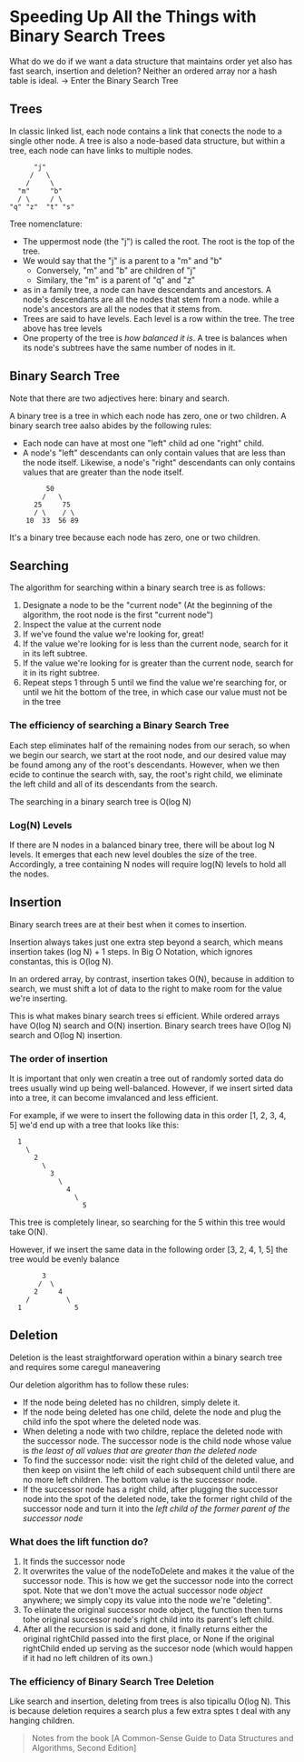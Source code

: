 # Speeding Up All the Things with Binary Search Trees

What do we do if we want a data structure that maintains order yet also has fast search, insertion and deletion?
Neither an ordered array nor a hash table is ideal.
-> Enter the Binary Search Tree

## Trees

In classic linked list, each node contains a link that conects the node to a single other node.
A tree is also a node-based data structure, but within a tree, each node can have links to multiple nodes.

```
      "j"
     /   \
    /     \
  "m"     "b"
  / \     / \
"q" "z"  "t" "s"
```

Tree nomenclature:

- The uppermost node (the "j") is called the root. The root is the top of the tree.
- We would say that the "j" is a parent to a "m" and "b"
  - Conversely, "m" and "b" are children of "j"
  - Similary, the "m" is a parent of "q" and "z"
- as in a family tree, a node can have descendants and ancestors.
  A node's descendants are all the nodes that stem from a node.
  while a node's ancestors are all the nodes that it stems from.
- Trees are said to have levels. Each level is a row within the tree.
  The tree above has tree levels
- One property of the tree is _how balanced it is_. A tree is balances when its node's subtrees have the same number of nodes in it.

## Binary Search Tree

Note that there are two adjectives here: binary and search.

A binary tree is a tree in which each node has zero, one or two children.
A binary search tree aalso abides by the following rules:

- Each node can have at most one "left" child ad one "right" child.
- A node's "left" descendants can only contain values that are less than the node itself.
  Likewise, a node's "right" descendants can only contains values that are greater than the node itself.

```
         50
        /   \
      25     75
      / \    / \
    10  33  56 89
```

It's a binary tree because each node has zero, one or two children.

## Searching

The algorithm for searching within a binary search tree is as follows:

1. Designate a node to be the "current node" (At the beginning of the algorithm, the root node is the first "current node")
2. Inspect the value at the current node
3. If we've found the value we're looking for, great!
4. If the value we're looking for is less than the current node, search for it in its left subtree.
5. If the value we're looking for is greater than the current node, search for it in its right subtree.
6. Repeat steps 1 through 5 until we find the value we're searching for, or until we hit the bottom of the tree, in which case our value must not be in the tree

### The efficiency of searching a Binary Search Tree

Each step eliminates half of the remaining nodes from our serach, so when we begin our search, we start at the root node, and our desired value may be found among any of the root's descendants.
However, when we then ecide to continue the search with, say, the root's right child, we eliminate the left child and all of its descendants from the search.

The searching in a binary search tree is O(log N)

### Log(N) Levels

If there are N nodes in a balanced binary tree, there will be about log N levels.
It emerges that each new level doubles the size of the tree. Accordingly, a tree containing N nodes will require log(N) levels to hold all the nodes.

## Insertion

Binary search trees are at their best when it comes to insertion.

Insertion always takes just one extra step beyond a search, which means insertion takes (log N) + 1 steps.
In Big O Notation, which ignores constantas, this is O(log N).

In an ordered array, by contrast, insertion takes O(N), because in addition to search, we must shift a lot of data to the right to make room for the value we're inserting.

This is what makes binary search trees si efficient.
While ordered arrays have O(log N) search and O(N) insertion. Binary search trees have O(log N) search and O(log N) insertion.

### The order of insertion

It is important that only wen creatin a tree out of randomly sorted data do trees usually wind up being well-balanced.
However, if we insert sirted data into a tree, it can become imvalanced and less efficient.

For example, if we were to insert the following data in this order [1, 2, 3, 4, 5]
we'd end up with a tree that looks like this:

```
  1
    \
      2
        \
          3
            \
              4
                \
                  5
```

This tree is completely linear, so searching for the 5 within this tree would take O(N).

However, if we insert the same data in the following order [3, 2, 4, 1, 5] the tree would be evenly balance

```
        3
       /  \
      2     4
    /         \
  1             5
```

## Deletion

Deletion is the least straightforward operation within a binary search tree and requires some caregul maneavering

Our deletion algorithm has to follow these rules:

- If the node being deleted has no children, simply delete it.
- If the node being deleted has one child, delete the node and plug the child info the spot where the deleted node was.
- When deleting a node with two childre, replace the deleted node with the successor node. The successor node is the child node whose value is _the least of all values that are greater than the deleted node_
- To find the successor node: visit the right child of the deleted value, and then keep on visiint the left child of each subsequent child until there are no more left children. The bottom value is the successor node.
- If the successor node has a right child, after plugging the successor node into the spot of the deleted node, take the former right child of the successor node and turn it into the _left child of the former parent of the successor node_

### What does the lift function do?

1. It finds the successor node
2. It overwrites the value of the nodeToDelete and makes it the value of the successor node. This is how we get the successor node into the correct spot. Note that we don't move the actual successor node _object_ anywhere; we simply copy its value into the node we're "deleting".
3. To eliinate the original successor node object, the function then turns tohe original successor node's right child into its parent's left child.
4. After all the recursion is said and done, it finally returns either the original rightChild passed into the first place, or None if the original rightChild ended up serving as the succesor node (which would happen if it had no left children of its own.)

### The efficiency of Binary Search Tree Deletion

Like search and insertion, deleting from trees is also tipicallu O(log N). This is because deletion requires a search plus a few extra sptes t deal with any hanging children.

> Notes from the book [A Common-Sense Guide to Data Structures and Algorithms, Second Edition]
